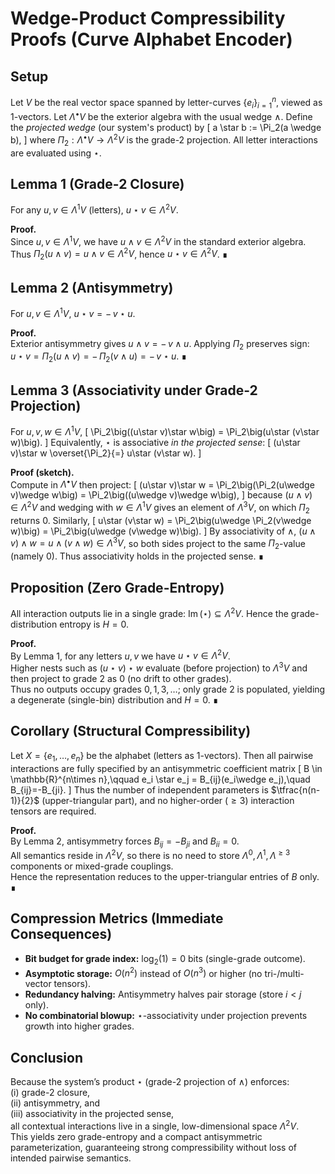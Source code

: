 # Wedge-Product Compressibility Proofs (Curve Alphabet Encoder)

## Setup
Let $V$ be the real vector space spanned by letter-curves $\{e_i\}_{i=1}^n$, viewed as $1$-vectors.
Let $\Lambda^\bullet V$ be the exterior algebra with the usual wedge $\wedge$.
Define the *projected wedge* (our system's product) by
\[
a \star b := \Pi_2(a \wedge b),
\]
where $\Pi_2:\Lambda^\bullet V \to \Lambda^2 V$ is the grade-2 projection.
All letter interactions are evaluated using $\star$.

## Lemma 1 (Grade-2 Closure)
For any $u,v\in \Lambda^1 V$ (letters), $u\star v \in \Lambda^2 V$.

**Proof.**  
Since $u,v\in \Lambda^1 V$, we have $u\wedge v \in \Lambda^2 V$ in the standard exterior algebra.  
Thus $\Pi_2(u\wedge v)=u\wedge v \in \Lambda^2 V$, hence $u\star v\in\Lambda^2 V$. ∎

## Lemma 2 (Antisymmetry)
For $u,v\in \Lambda^1 V$, $u\star v = -\,v\star u$.

**Proof.**  
Exterior antisymmetry gives $u\wedge v = -\,v\wedge u$. Applying $\Pi_2$ preserves sign:  
$u\star v=\Pi_2(u\wedge v) = -\,\Pi_2(v\wedge u)= -\,v\star u$. ∎

## Lemma 3 (Associativity under Grade-2 Projection)
For $u,v,w\in \Lambda^1 V$,
\[
\Pi_2\big((u\star v)\star w\big) = \Pi_2\big(u\star (v\star w)\big).
\]
Equivalently, $\star$ is associative *in the projected sense*:
\[
(u\star v)\star w \overset{\Pi_2}{=} u\star (v\star w).
\]

**Proof (sketch).**  
Compute in $\Lambda^\bullet V$ then project:
\[
(u\star v)\star w
= \Pi_2\big(\Pi_2(u\wedge v)\wedge w\big)
= \Pi_2\big((u\wedge v)\wedge w\big),
\]
because $(u\wedge v)\in\Lambda^2 V$ and wedging with $w\in\Lambda^1 V$ gives an element of $\Lambda^3 V$, on which $\Pi_2$ returns $0$.
Similarly,
\[
u\star (v\star w)
= \Pi_2\big(u\wedge \Pi_2(v\wedge w)\big)
= \Pi_2\big(u\wedge (v\wedge w)\big).
\]
By associativity of $\wedge$, $(u\wedge v)\wedge w = u\wedge(v\wedge w)\in\Lambda^3 V$, so both sides project to the same $\Pi_2$-value (namely $0$).
Thus associativity holds in the projected sense. ∎

## Proposition (Zero Grade-Entropy)
All interaction outputs lie in a single grade: $\operatorname{Im}(\star)\subseteq \Lambda^2 V$.
Hence the grade-distribution entropy is $H=0$.

**Proof.**  
By Lemma 1, for any letters $u,v$ we have $u\star v\in\Lambda^2 V$.  
Higher nests such as $(u\star v)\star w$ evaluate (before projection) to $\Lambda^3 V$ and then project to grade $2$ as $0$ (no drift to other grades).  
Thus no outputs occupy grades $0,1,3,\dots$; only grade $2$ is populated, yielding a degenerate (single-bin) distribution and $H=0$. ∎

## Corollary (Structural Compressibility)
Let $X=\{e_1,\dots,e_n\}$ be the alphabet (letters as $1$-vectors). Then all pairwise interactions are fully specified by an antisymmetric coefficient matrix
\[
B \in \mathbb{R}^{n\times n},\qquad
e_i \star e_j = B_{ij}(e_i\wedge e_j),\quad B_{ij}=-B_{ji}.
\]
Thus the number of independent parameters is $\tfrac{n(n-1)}{2}$ (upper-triangular part), and no higher-order ($\ge 3$) interaction tensors are required.

**Proof.**  
By Lemma 2, antisymmetry forces $B_{ij}=-B_{ji}$ and $B_{ii}=0$.  
All semantics reside in $\Lambda^2 V$, so there is no need to store $\Lambda^0,\Lambda^1,\Lambda^{\ge 3}$ components or mixed-grade couplings.  
Hence the representation reduces to the upper-triangular entries of $B$ only. ∎

## Compression Metrics (Immediate Consequences)
- **Bit budget for grade index:** $\log_2(1)=0$ bits (single-grade outcome).
- **Asymptotic storage:** $O(n^2)$ instead of $O(n^3)$ or higher (no tri-/multi-vector tensors).
- **Redundancy halving:** Antisymmetry halves pair storage (store $i<j$ only).
- **No combinatorial blowup:** $\star$-associativity under projection prevents growth into higher grades.

## Conclusion
Because the system’s product $\star$ (grade-2 projection of $\wedge$) enforces:  
(i) grade-2 closure,  
(ii) antisymmetry, and  
(iii) associativity in the projected sense,  
all contextual interactions live in a single, low-dimensional space $\Lambda^2 V$.  
This yields zero grade-entropy and a compact antisymmetric parameterization, guaranteeing strong compressibility without loss of intended pairwise semantics.
